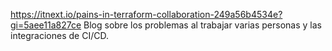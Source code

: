 https://itnext.io/pains-in-terraform-collaboration-249a56b4534e?gi=5aee11a827ce
Blog sobre los problemas al trabajar varias personas y las integraciones de CI/CD.
